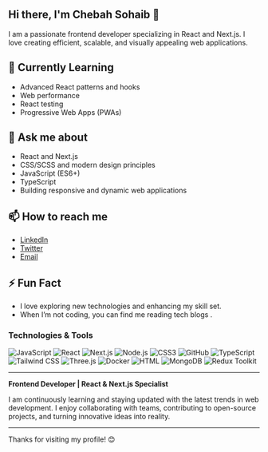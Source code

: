 ## Hi there, I'm Chebah Sohaib 👋
I am a passionate frontend developer specializing in React and Next.js. I love creating efficient, scalable, and visually appealing web applications.
## 🌱 Currently Learning
- Advanced React patterns and hooks
- Web performance
- React testing
-  Progressive Web Apps (PWAs)
## 💬 Ask me about
-  React and Next.js
-  CSS/SCSS and modern design principles
-  JavaScript (ES6+)
-  TypeScript
-  Building responsive and dynamic web applications
## 📫 How to reach me
- [LinkedIn](https://www.linkedin.com/in/sohaib-chebah-653a87281/)
- [Twitter](https://x.com/chebah2020)
- [Email](mailto:sohaib.chebah2020@gmail.com)
## ⚡ Fun Fact
- I love exploring new technologies and enhancing my skill set.
- When I’m not coding, you can find me reading tech blogs .
### Technologies & Tools
![JavaScript](https://img.shields.io/badge/-JavaScript-F7DF1E?style=flat&logo=javascript&logoColor=black)
![React](https://img.shields.io/badge/-React-61DAFB?style=flat&logo=react&logoColor=white)
![Next.js](https://img.shields.io/badge/-Next.js-000000?style=flat&logo=next-dot-js&logoColor=white)
![Node.js](https://img.shields.io/badge/node.js-339933?logo=node.js&logoColor=white&style=for-the-badge)
![CSS3](https://img.shields.io/badge/-CSS3-1572B6?style=flat&logo=css3)
![GitHub](https://img.shields.io/badge/-GitHub-181717?style=flat&logo=github)
![TypeScript](https://img.shields.io/badge/-TypeScript-007ACC?style=flat&logo=typescript&logoColor=white)
![Tailwind CSS](https://img.shields.io/badge/-Tailwind%20CSS-38B2AC?style=flat&logo=tailwind-css&logoColor=white)
![Three.js](https://img.shields.io/badge/-Three.js-000000?style=flat&logo=three.js&logoColor=white)
![Docker](https://img.shields.io/badge/-Docker-2496ED?style=flat&logo=docker&logoColor=white)
![HTML](https://img.shields.io/badge/-HTML5-E34F26?style=flat&logo=html5&logoColor=white)
![MongoDB](https://img.shields.io/badge/-MongoDB-47A248?style=flat&logo=mongodb&logoColor=white)
![Redux Toolkit](https://img.shields.io/badge/-Redux%20Toolkit-764ABC?style=flat&logo=redux&logoColor=white)


---

**Frontend Developer | React & Next.js Specialist**

I am continuously learning and staying updated with the latest trends in web development. I enjoy collaborating with teams, contributing to open-source projects, and turning innovative ideas into reality.

---

Thanks for visiting my profile! 😊

<!--
**sohaibchebah/sohaibchebah** is a ✨ _special_ ✨ repository because its `README.md` (this file) appears on your GitHub profile.

Here are some ideas to get you started:

- 🔭 I’m currently working on ...
- 🌱 I’m currently learning ...
- 👯 I’m looking to collaborate on ...
- 🤔 I’m looking for help with ...
- 💬 Ask me about ...
- 📫 How to reach me: ...
- 😄 Pronouns: ...
- ⚡ Fun fact: ...
-->
